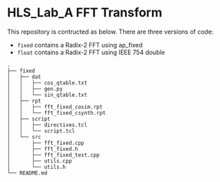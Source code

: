 # HLS_Lab_A FFT Transform


This repository is contructed as below. There are three versions of code:
+ `fixed` contains a Radix-2 FFT using ap_fixed
+ `float` contains a Radix-2 FFT using IEEE 754 double

```
.
├── fixed
│   ├── dat
│   │   ├── cos_qtable.txt
│   │   ├── gen.py
│   │   └── sin_qtable.txt
│   ├── rpt
│   │   ├── fft_fixed_cosim.rpt
│   │   └── fft_fixed_csynth.rpt
│   ├── script
│   │   ├── directives.tcl
│   │   └── script.tcl
│   └── src
│       ├── fft_fixed.cpp
│       ├── fft_fixed.h
│       ├── fft_fixed_test.cpp
│       ├── utils.cpp
│       └── utils.h
└── README.md
```


